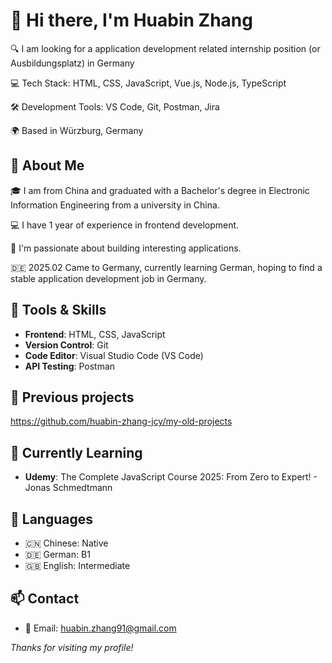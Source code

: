 # 👋 Hi there, I'm Huabin Zhang

🔍 I am looking for a application development related internship position (or Ausbildungsplatz) in Germany

💻 Tech Stack: HTML, CSS, JavaScript, Vue.js, Node.js, TypeScript

🛠 Development Tools: VS Code, Git, Postman, Jira

🌍 Based in Würzburg, Germany  

## 📌 About Me

🎓 I am from China and graduated with a Bachelor's degree in Electronic Information Engineering from a university in China.  

💻 I have 1 year of experience in frontend development.  

📱 I'm passionate about building interesting applications.

🇩🇪 2025.02 Came to Germany, currently learning German, hoping to find a stable application development job in Germany.

## 🔧 Tools & Skills
- **Frontend**: HTML, CSS, JavaScript  
- **Version Control**: Git  
- **Code Editor**: Visual Studio Code (VS Code)  
- **API Testing**: Postman  

## 📁 Previous projects
https://github.com/huabin-zhang-jcy/my-old-projects

## 🌱 Currently Learning
- **Udemy**: The Complete JavaScript Course 2025: From Zero to Expert! - Jonas Schmedtmann

## 💬 Languages
- 🇨🇳 Chinese: Native  
- 🇩🇪 German: B1  
- 🇬🇧 English: Intermediate

## 📫 Contact
- 📧 Email: huabin.zhang91@gmail.com


_Thanks for visiting my profile!_
